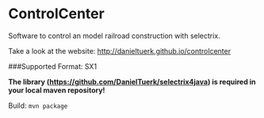ControlCenter
=============

Software to control an model railroad construction with selectrix.

Take a look at the website: http://danieltuerk.github.io/controlcenter

###Supported Format: SX1

**The library (https://github.com/DanielTuerk/selectrix4java) is required in your local maven repository!**

Build: ```mvn package```

